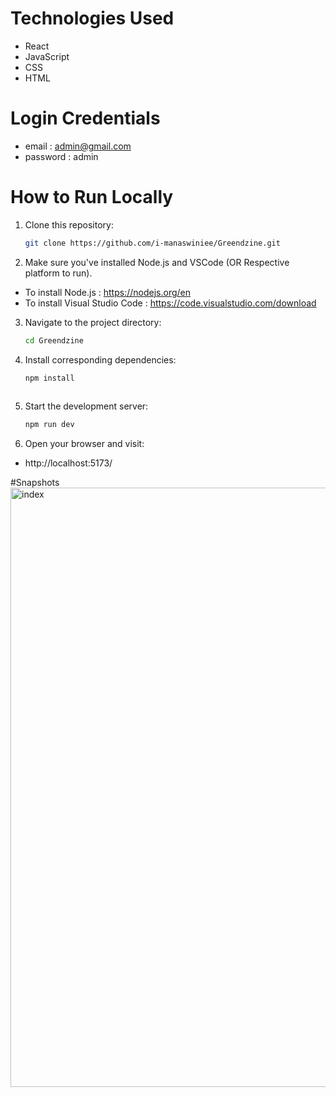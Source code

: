 
# Technologies Used
- React
- JavaScript
- CSS
- HTML

# Login Credentials
- email : admin@gmail.com 
- password : admin

# How to Run Locally
1. Clone this repository:
   ```bash
   git clone https://github.com/i-manaswiniee/Greendzine.git

2. Make sure you've installed Node.js and VSCode (OR Respective platform to run).
- To install Node.js : https://nodejs.org/en 
- To install Visual Studio Code : https://code.visualstudio.com/download

3. Navigate to the project directory:
   ```bash
   cd Greendzine

4. Install corresponding dependencies:
   ```bash
   npm install
 
5. Start the development server:
   ```bash
   npm run dev

6. Open your browser and visit:
-  http://localhost:5173/

#Snapshots
<img width="959" alt="index " src="https://github.com/i-manaswiniee/Greendzine/assets/143373040/ed691f42-20e7-47e3-964d-053da18c2358">
